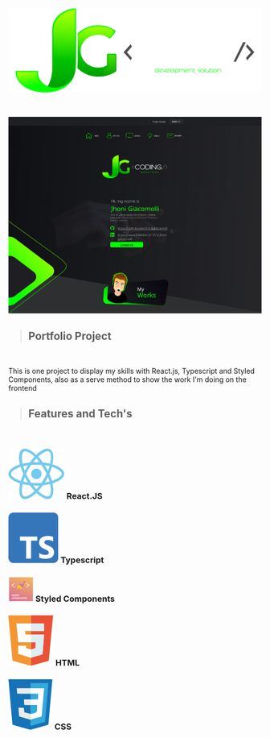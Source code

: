 <div align="center">

![JG - Coding Logo](src/assets/logomarca.svg)

<br>

![Project preview](src/assets/preview.png)

</div>


> ## Portfolio Project

<br>

This is one project to display my skills with React.js, Typescript and Styled Components, also as a serve method to show the work I'm doing on the frontend

> ## Features and Tech's

<br>

### ![Project preview](src/assets/icons/react-icon.svg) React.JS
### ![Project preview](src/assets/icons/ts-icon.svg) Typescript
### ![Project preview](src/assets/icons/sc-icon.png) Styled Components
### ![Project preview](src/assets/icons/html-icon.svg) HTML
### ![Project preview](src/assets/icons/css-icon.svg) CSS